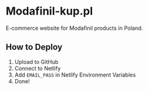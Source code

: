# Modafinil-kup.pl

E-commerce website for Modafinil products in Poland.

## How to Deploy

1. Upload to GitHub
2. Connect to Netlify
3. Add `EMAIL_PASS` in Netlify Environment Variables
4. Done!